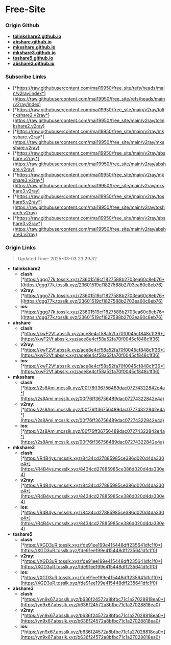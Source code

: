 # Free-Site

### Origin Github

- [**tolinkshare2.github.io**](https://github.com/tolinkshare2/tolinkshare2.github.io)
- [**abshare.github.io**](https://github.com/abshare/abshare.github.io)
- [**mksshare.github.io**](https://github.com/mksshare/mksshare.github.io)
- [**mkshare3.github.io**](https://github.com/mkshare3/mkshare3.github.io)
- [**toshare5.github.io**](https://github.com/toshare5/toshare5.github.io)
- [**abshare3.github.io**](https://github.com/abshare3/abshare3.github.io)

### Subscribe Links

- [*https://raw.githubusercontent.com/mai19950/free_site/refs/heads/main/v2ray/index*](https://raw.githubusercontent.com/mai19950/free_site/refs/heads/main/v2ray/index)
- [*https://raw.githubusercontent.com/mai19950/free_site/main/v2ray/tolinkshare2.v2ray*](https://raw.githubusercontent.com/mai19950/free_site/main/v2ray/tolinkshare2.v2ray)
- [*https://raw.githubusercontent.com/mai19950/free_site/main/v2ray/mksshare.v2ray*](https://raw.githubusercontent.com/mai19950/free_site/main/v2ray/mksshare.v2ray)
- [*https://raw.githubusercontent.com/mai19950/free_site/main/v2ray/abshare.v2ray*](https://raw.githubusercontent.com/mai19950/free_site/main/v2ray/abshare.v2ray)
- [*https://raw.githubusercontent.com/mai19950/free_site/main/v2ray/mkshare3.v2ray*](https://raw.githubusercontent.com/mai19950/free_site/main/v2ray/mkshare3.v2ray)
- [*https://raw.githubusercontent.com/mai19950/free_site/main/v2ray/toshare5.v2ray*](https://raw.githubusercontent.com/mai19950/free_site/main/v2ray/toshare5.v2ray)
- [*https://raw.githubusercontent.com/mai19950/free_site/main/v2ray/abshare3.v2ray*](https://raw.githubusercontent.com/mai19950/free_site/main/v2ray/abshare3.v2ray)

### Origin Links

> Updated Time: 2025-03-03 23:29:32

- **tolinkshare2**
  - **clash**: [*https://ggg77k.tosslk.xyz/23601519cf1827588b2703ea60c8eb76*](https://ggg77k.tosslk.xyz/23601519cf1827588b2703ea60c8eb76)
  - **v2ray**: [*https://ggg77k.tosslk.xyz/23601519cf1827588b2703ea60c8eb76*](https://ggg77k.tosslk.xyz/23601519cf1827588b2703ea60c8eb76)
  - **ios**: [*https://ggg77k.tosslk.xyz/23601519cf1827588b2703ea60c8eb76*](https://ggg77k.tosslk.xyz/23601519cf1827588b2703ea60c8eb76)
- **abshare**
  - **clash**: [*https://kwF2Vf.absslk.xyz/ace8e4cf58a52fa70f0045cf848c1f36*](https://kwF2Vf.absslk.xyz/ace8e4cf58a52fa70f0045cf848c1f36)
  - **v2ray**: [*https://kwF2Vf.absslk.xyz/ace8e4cf58a52fa70f0045cf848c1f36*](https://kwF2Vf.absslk.xyz/ace8e4cf58a52fa70f0045cf848c1f36)
  - **ios**: [*https://kwF2Vf.absslk.xyz/ace8e4cf58a52fa70f0045cf848c1f36*](https://kwF2Vf.absslk.xyz/ace8e4cf58a52fa70f0045cf848c1f36)
- **mksshare**
  - **clash**: [*https://2s8Ami.mcsslk.xyz/00f76ff36756489dac07274322842e4a*](https://2s8Ami.mcsslk.xyz/00f76ff36756489dac07274322842e4a)
  - **v2ray**: [*https://2s8Ami.mcsslk.xyz/00f76ff36756489dac07274322842e4a*](https://2s8Ami.mcsslk.xyz/00f76ff36756489dac07274322842e4a)
  - **ios**: [*https://2s8Ami.mcsslk.xyz/00f76ff36756489dac07274322842e4a*](https://2s8Ami.mcsslk.xyz/00f76ff36756489dac07274322842e4a)
- **mkshare3**
  - **clash**: [*https://R4B4ys.mcsslk.xyz/8434cd27885985ce386d020d4da330e4*](https://R4B4ys.mcsslk.xyz/8434cd27885985ce386d020d4da330e4)
  - **v2ray**: [*https://R4B4ys.mcsslk.xyz/8434cd27885985ce386d020d4da330e4*](https://R4B4ys.mcsslk.xyz/8434cd27885985ce386d020d4da330e4)
  - **ios**: [*https://R4B4ys.mcsslk.xyz/8434cd27885985ce386d020d4da330e4*](https://R4B4ys.mcsslk.xyz/8434cd27885985ce386d020d4da330e4)
- **toshare5**
  - **clash**: [*https://XGD3uR.tosslk.xyz/fde91ee199e415448dff235641dfc1f0*](https://XGD3uR.tosslk.xyz/fde91ee199e415448dff235641dfc1f0)
  - **v2ray**: [*https://XGD3uR.tosslk.xyz/fde91ee199e415448dff235641dfc1f0*](https://XGD3uR.tosslk.xyz/fde91ee199e415448dff235641dfc1f0)
  - **ios**: [*https://XGD3uR.tosslk.xyz/fde91ee199e415448dff235641dfc1f0*](https://XGD3uR.tosslk.xyz/fde91ee199e415448dff235641dfc1f0)
- **abshare3**
  - **clash**: [*https://yn9x67.absslk.xyz/b636f24572a8bfbc71c1a27028818ea0*](https://yn9x67.absslk.xyz/b636f24572a8bfbc71c1a27028818ea0)
  - **v2ray**: [*https://yn9x67.absslk.xyz/b636f24572a8bfbc71c1a27028818ea0*](https://yn9x67.absslk.xyz/b636f24572a8bfbc71c1a27028818ea0)
  - **ios**: [*https://yn9x67.absslk.xyz/b636f24572a8bfbc71c1a27028818ea0*](https://yn9x67.absslk.xyz/b636f24572a8bfbc71c1a27028818ea0)
